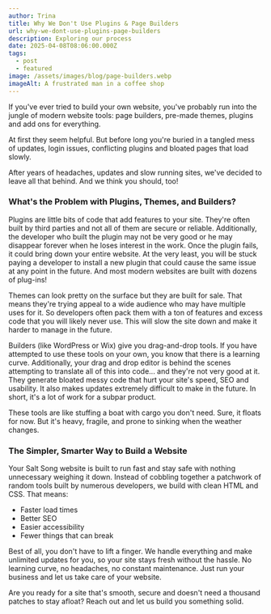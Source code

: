 ```yaml
---
author: Trina
title: Why We Don't Use Plugins & Page Builders
url: why-we-dont-use-plugins-page-builders
description: Exploring our process
date: 2025-04-08T08:06:00.000Z
tags:
  - post
  - featured
image: /assets/images/blog/page-builders.webp
imageAlt: A frustrated man in a coffee shop
---
```

If you've ever tried to build your own website, you've probably run into the jungle of modern website tools: page builders, pre-made themes, plugins and add ons for everything.

At first they seem helpful. But before long you're buried in a tangled mess of updates, login issues, conflicting plugins and bloated pages that load slowly.

After years of headaches, updates and slow running sites, we've decided to leave all that behind. And we think you should, too!

### What's the Problem with Plugins, Themes, and Builders?

Plugins are little bits of code that add features to your site. They're often built by third parties and not all of them are secure or reliable. Additionally, the developer who built the plugin may not be very good or he may disappear forever when he loses interest in the work. Once the plugin fails, it could bring down your entire website. At the very least, you will be stuck paying a developer to install a new plugin that could cause the same issue at any point in the future. And most modern websites are built with dozens of plug-ins!

Themes can look pretty on the surface but they are built for sale. That means they're trying appeal to a wide audience who may have multiple uses for it. So developers often pack them with a ton of features and excess code that you will likely never use. This will slow the site down and make it harder to manage in the future.

Builders (like WordPress or Wix) give you drag-and-drop tools. If you have attempted to use these tools on your own, you know that there is a learning curve. Additionally, your drag and drop editor is behind the scenes attempting to translate all of this into code... and they're not very good at it. They generate bloated messy code that hurt your site's speed, SEO and usability. It also makes updates extremely difficult to make in the future. In short, it's a lot of work for a subpar product.

These tools are like stuffing a boat with cargo you don't need. Sure, it floats for now. But it's heavy, fragile, and prone to sinking when the weather changes.

### The Simpler, Smarter Way to Build a Website

Your Salt Song website is built to run fast and stay safe with nothing unnecessary weighing it down. Instead of cobbling together a patchwork of random tools built by numerous developers, we build with clean HTML and CSS. That means:

* Faster load times
* Better SEO
* Easier accessibility
* Fewer things that can break

Best of all, you don't have to lift a finger. We handle everything and make unlimited updates for you, so your site stays fresh without the hassle. No learning curve, no headaches, no constant maintenance. Just run your business and let us take care of your website.

Are you ready for a site that's smooth, secure and doesn't need a thousand patches to stay afloat? Reach out and let us build you something solid.
